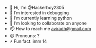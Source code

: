- 👋 Hi, I’m @Hackerboy2305
- 👀 I’m interested in debugging
- 🌱 I’m currently learning python
- 💞️ I’m looking to collaborate on anyone
- 📫 How to reach me aviradh@gmail.com
- 😄 Pronouns: ?
- ⚡ Fun fact: imm 14

<!---
Hackerboy2305/Hackerboy2305 is a ✨ special ✨ repository because its `README.md` (this file) appears on your GitHub profile.
You can click the Preview link to take a look at your changes.
--->
